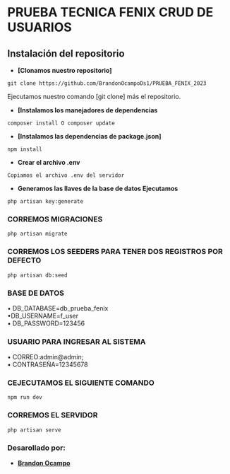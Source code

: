 # PRUEBA TECNICA FENIX CRUD DE USUARIOS

## Instalación del repositorio

- **[Clonamos nuestro repositorio]**

```
git clone https://github.com/BrandonOcampoDs1/PRUEBA_FENIX_2023
```

Ejecutamos nuestro comando [git clone] más el repositorio.

- **[Instalamos los manejadores de dependencias**

```
composer install O composer update
```

- **[Instalamos las dependencias de package.json]**

```
npm install
```

- **Crear el archivo .env**

```
Copiamos el archivo .env del servidor
```
- **Generamos las llaves de la base de datos Ejecutamos**
```
php artisan key:generate
```

### CORREMOS MIGRACIONES
```
php artisan migrate
```
### CORREMOS LOS SEEDERS PARA TENER DOS REGISTROS POR DEFECTO
```
php artisan db:seed
```
### BASE DE DATOS
• DB_DATABASE=db_prueba_fenix
<br>
•DB_USERNAME=f_user
<br>
• DB_PASSWORD=123456

### USUARIO PARA INGRESAR AL SISTEMA
• CORREO:admin@admin;
<br>
• CONTRASEÑA=12345678

### CEJECUTAMOS EL SIGUIENTE COMANDO
```
npm run dev
```

### CORREMOS EL SERVIDOR
```
php artisan serve
```


### Desarollado por:

- **[Brandon Ocampo]()**


